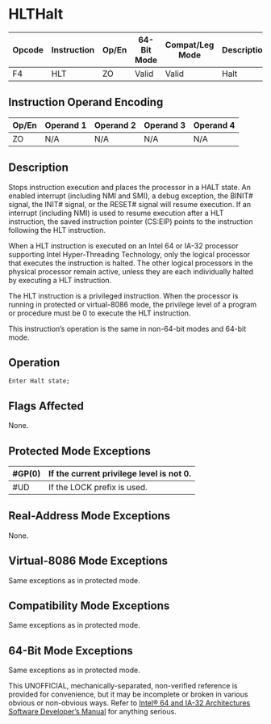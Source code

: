 # HLT**Halt**

| Opcode | Instruction | Op/En | 64-Bit Mode | Compat/Leg Mode | Description |
| ------ | ----------- | ----- | ----------- | --------------- | ----------- |
| F4     | HLT         | ZO    | Valid       | Valid           | Halt        |

## Instruction Operand Encoding

| Op/En | Operand 1 | Operand 2 | Operand 3 | Operand 4 |
| ----- | --------- | --------- | --------- | --------- |
| ZO    | N/A       | N/A       | N/A       | N/A       |

## Description

Stops instruction execution and places the processor in a HALT state. An enabled interrupt (including NMI and SMI), a debug exception, the BINIT# signal, the INIT# signal, or the RESET# signal will resume execution. If an interrupt (including NMI) is used to resume execution after a HLT instruction, the saved instruction pointer (CS:EIP) points to the instruction following the HLT instruction.

When a HLT instruction is executed on an Intel 64 or IA-32 processor supporting Intel Hyper-Threading Technology, only the logical processor that executes the instruction is halted. The other logical processors in the physical processor remain active, unless they are each individually halted by executing a HLT instruction.

The HLT instruction is a privileged instruction. When the processor is running in protected or virtual-8086 mode, the privilege level of a program or procedure must be 0 to execute the HLT instruction.

This instruction’s operation is the same in non-64-bit modes and 64-bit mode.

## Operation

```
Enter Halt state;

```

## Flags Affected

None.

## Protected Mode Exceptions

| \#​​​​GP(0) | If the current privilege level is not 0. |
| ----------- | ---------------------------------------- |
| #​​​UD      | If the LOCK prefix is used.              |

## Real-Address Mode Exceptions

None.

## Virtual-8086 Mode Exceptions

Same exceptions as in protected mode.

## Compatibility Mode Exceptions

Same exceptions as in protected mode.

## 64-Bit Mode Exceptions

Same exceptions as in protected mode.

This UNOFFICIAL, mechanically-separated, non-verified reference is provided for convenience, but it may be
incomplete or broken in various obvious or non-obvious
ways. Refer to [Intel® 64 and IA-32 Architectures Software Developer’s Manual](https://software.intel.com/en-us/download/intel-64-and-ia-32-architectures-sdm-combined-volumes-1-2a-2b-2c-2d-3a-3b-3c-3d-and-4) for anything serious.

